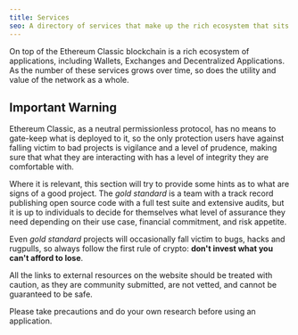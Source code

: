 ```yaml
---
title: Services
seo: A directory of services that make up the rich ecosystem that sits on top of Ethereum Classic, including Wallets, Exchanges and Decentralized Applications.
---
```


On top of the Ethereum Classic blockchain is a rich ecosystem of applications, including Wallets, Exchanges and Decentralized Applications. As the number of these services grows over time, so does the utility and value of the network as a whole.

## Important Warning

Ethereum Classic, as a neutral permissionless protocol, has no means to gate-keep what is deployed to it, so the only protection users have against falling victim to bad projects is vigilance and a level of prudence, making sure that what they are interacting with has a level of integrity they are comfortable with.

Where it is relevant, this section will try to provide some hints as to what are signs of a good project. The _gold standard_ is a team with a track record publishing open source code with a full test suite and extensive audits, but it is up to individuals to decide for themselves what level of assurance they need depending on their use case, financial commitment, and risk appetite.

Even _gold standard_ projects will occasionally fall victim to bugs, hacks and rugpulls, so always follow the first rule of crypto: **don't invest what you can't afford to lose**.

All the links to external resources on the website should be treated with caution, as they are community submitted, are not vetted, and cannot be guaranteed to be safe.

Please take precautions and do your own research before using an application.
